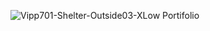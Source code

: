 ![Vipp701-Shelter-Outside03-XLow](https://user-images.githubusercontent.com/90691946/133252774-946ecfd6-d9d3-498b-aded-3a1096294779.jpg)
Portifolio

